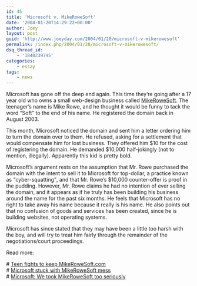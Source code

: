 ```yaml
---
id: 45
title: 'Microsoft v. MikeRoweSoft'
date: '2004-01-20T14:29:22+00:00'
author: Joey
layout: post
guid: 'http://www.joeyday.com/2004/01/20/microsoft-v-mikerowesoft'
permalink: /index.php/2004/01/20/microsoft-v-mikerowesoft/
dsq_thread_id:
    - '1840239795'
categories:
    - essay
tags:
    - news
---
```


Microsoft has gone off the deep end again. This time they’re going after a 17 year old who owns a small web-design business called [MikeRoweSoft](http://www.mikerowesoft.com). The teenager’s name is Mike Rowe, and he thought it would be funny to tack the word “Soft” to the end of his name. He registered the domain back in August 2003.

This month, Microsoft noticed the domain and sent him a letter ordering him to turn the domain over to them. He refused, asking for a settlement that would compensate him for lost business. They offered him $10 for the cost of registering the domain. He demanded $10,000 half-jokingly (not to mention, illegally). Apparently this kid is pretty bold.

Microsoft’s argument rests on the assumption that Mr. Rowe purchased the domain with the intent to sell it to Microsoft for top-dollar, a practice known as <q>cyber-squatting</q>, and that Mr. Rowe’s $10,000 counter-offer is proof in the pudding. However, Mr. Rowe claims he had no intention of ever selling the domain, and it appears as if he truly has been building his business around the name for the past six months. He feels that Microsoft has no right to take away his name because it really is his name. He also points out that no confusion of goods and services has been created, since he is building websites, not operating systems.

Microsoft has since stated that they may have been a little too harsh with the boy, and will try to treat him fairly through the remainder of the negotiations/court proceedings.

Read more:

\# [Teen fights to keep MikeRoweSoft.com](http://edition.cnn.com/2004/TECH/internet/01/20/rowe.fight/)  
\# [Microsoft stuck with MikeRoweSoft mess](http://zdnet.com.com/2100-1107-5143590.html)  
\# [Microsoft: We took MikeRoweSoft too seriously](http://zdnet.com.com/2100-1104-5143614.html)